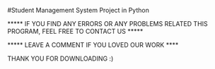 #Student Management System Project in Python


***** IF YOU FIND ANY ERRORS OR ANY PROBLEMS RELATED THIS PROGRAM, FEEL FREE TO CONTACT US *****  


***** LEAVE A COMMENT IF YOU LOVED OUR WORK ****



THANK YOU FOR DOWNLOADING :) 
